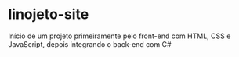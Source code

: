 # linojeto-site

Início de um projeto primeiramente pelo front-end com HTML, CSS e JavaScript, depois integrando o back-end com C#

